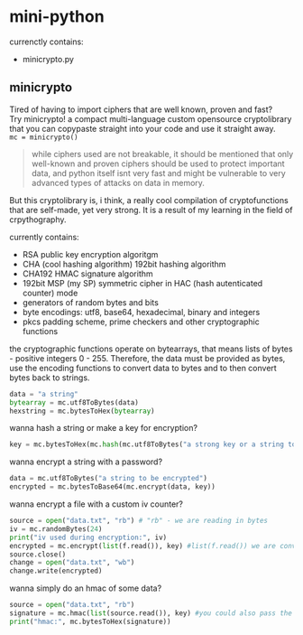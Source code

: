 # mini-python
currenctly contains:
- minicrypto.py

## minicrypto
Tired of having to import ciphers that are well known, proven and fast?  
Try minicrypto! a compact multi-language custom opensource cryptolibrary that you can copypaste straight into your code and use it straight away.  
`mc = minicrypto()`
> while ciphers used are not breakable, it should be mentioned that only well-known and proven ciphers should be used to protect important data, and python itself isnt very fast and might be vulnerable to very advanced types of attacks on data in memory.  

But this cryptolibrary is, i think, a really cool compilation of cryptofunctions that are self-made, yet very strong. It is a result of my learning in the field of crpythography.
  
currently contains:
- RSA public key encryption algoritgm
- CHA (cool hashing algorithm) 192bit hashing algorithm
- CHA192 HMAC signature algorithm
- 192bit MSP (my SP) symmetric cipher in HAC (hash autenticated counter) mode
- generators of random bytes and bits
- byte encodings: utf8, base64, hexadecimal, binary and integers
- pkcs padding scheme, prime checkers and other cryptographic functions  
  
the cryptographic functions operate on bytearrays, that means lists of bytes - positive integers 0 - 255.
Therefore, the data must be provided as bytes, use the encoding functions to convert data to bytes and to then convert bytes back to strings.
```python
data = "a string"
bytearray = mc.utf8ToBytes(data)
hexstring = mc.bytesToHex(bytearray)
```
wanna hash a string or make a key for encryption?  
```python
key = mc.bytesToHex(mc.hash(mc.utf8ToBytes("a strong key or a string to be hashed")))
```   
wanna encrypt a string with a password?
```python
data = mc.utf8ToBytes("a string to be encrypted")
encrypted = mc.bytesToBase64(mc.encrypt(data, key))
```
wanna encrypt a file with a custom iv counter?
```python
source = open("data.txt", "rb") # "rb" - we are reading in bytes
iv = mc.randomBytes(24)
print("iv used during encryption:", iv)
encrypted = mc.encrypt(list(f.read()), key) #list(f.read()) we are converting the bytes object to a simple list of bytes
source.close()
change = open("data.txt", "wb")
change.write(encrypted)
```  
wanna simply do an hmac of some data?
```python
source = open("data.txt", "rb")
signature = mc.hmac(list(source.read()), key) #you could also pass the iv as another argument, if you dont, it will be all zeros
print("hmac:", mc.bytesToHex(signature))
```
